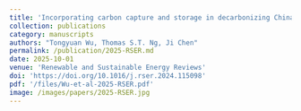```yaml
---
title: 'Incorporating carbon capture and storage in decarbonizing China’s cement sector'
collection: publications
category: manuscripts
authors: "Tongyuan Wu, Thomas S.T. Ng, Ji Chen"
permalink: /publication/2025-RSER.md
date: 2025-10-01
venue: 'Renewable and Sustainable Energy Reviews'
doi: 'https://doi.org/10.1016/j.rser.2024.115098'
pdf: '/files/Wu-et-al-2025-RSER.pdf'
image: /images/papers/2025-RSER.jpg
---
```

